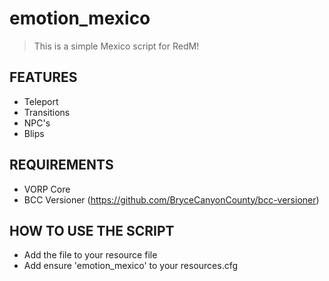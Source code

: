 # emotion_mexico

> This is a simple Mexico script for RedM!

## FEATURES
- Teleport
- Transitions
- NPC's
- Blips

## REQUIREMENTS
- VORP Core
- BCC Versioner (https://github.com/BryceCanyonCounty/bcc-versioner)

## HOW TO USE THE SCRIPT
- Add the file to your resource file
- Add ensure 'emotion_mexico' to your resources.cfg